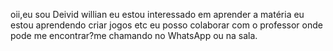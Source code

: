

<!---
DeividDamas/DeividDamas is a ✨ special ✨ repository because its `README.md` (this file) appears on your GitHub profile.
You can click the Preview link to take a look at your changes.
--->
oii,eu sou Deivid willian
eu estou interessado em aprender a matéria 
eu estou aprendendo criar jogos etc
eu posso colaborar com o professor 
onde pode me encontrar?me chamando no WhatsApp ou na sala.
